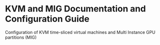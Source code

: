 # KVM and MIG Documentation and Configuration Guide
Configuration of KVM time-sliced virtual machines and Multi Instance GPU partitions (MIG)
